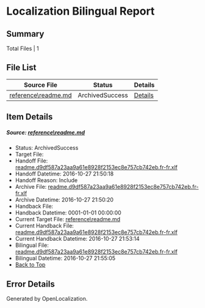 # <a name='report-top'></a> Localization Bilingual Report

## Summary
 Total Files | 1

## File List
 Source File | Status | Details 
 ----------- | ------ | ------- 
 [reference\readme.md](https://github.com/PowerShell/powerShell-Docs/blob/89379e7cbbccc6fdc449026de83d936183089dbf/reference/readme.md) | ArchivedSuccess | [Details](#2c9b6f7172a1782f72bb9e5a9ba7992eb80797de2163)

## Item Details
##### <a name='2c9b6f7172a1782f72bb9e5a9ba7992eb80797de2163'></a> Source: [reference\readme.md](https://github.com/PowerShell/powerShell-Docs/blob/89379e7cbbccc6fdc449026de83d936183089dbf/reference/readme.md)
* Status: ArchivedSuccess
* Target File: 
* Handoff File: [readme.d9df587a23aa9a61e8928f2153ec8e757cb742eb.fr-fr.xlf](https://github.com/PowerShell/powerShell-Docs.handoff/blob/6480271ec91991a40411411302b33fb44f6089b6/ol-handoff/PowerShell/powerShell-Docs.fr-fr/live/readme.d9df587a23aa9a61e8928f2153ec8e757cb742eb.fr-fr.xlf)
* Handoff Datetime: 2016-10-27 21:50:18
* Handoff Reason: Include
* Archive File: [readme.d9df587a23aa9a61e8928f2153ec8e757cb742eb.fr-fr.xlf](https://github.com/PowerShell/powerShell-Docs.handoff/blob/c37f3ab297a8fe282a93fb39aaad29e112e4a78d/ol-archive/PowerShell/powerShell-Docs.fr-fr/live/readme.d9df587a23aa9a61e8928f2153ec8e757cb742eb.fr-fr.xlf)
* Archive Datetime: 2016-10-27 21:50:20
* Handback File: 
* Handback Datetime: 0001-01-01 00:00:00
* Current Target File: [reference\readme.md](https://github.com/PowerShell/powerShell-Docs.fr-fr/blob/d70338f5713b5351a8ea72462513e23463a63915/reference/readme.md)
* Current Handback File: [readme.d9df587a23aa9a61e8928f2153ec8e757cb742eb.fr-fr.xlf](https://github.com/PowerShell/powerShell-Docs.handback/blob/4e138113a0fb037a8cbb956b39a0aca837c8524c/ol-handback/PowerShell/powerShell-Docs.fr-fr/live/readme.d9df587a23aa9a61e8928f2153ec8e757cb742eb.fr-fr.xlf)
* Current Handback Datetime: 2016-10-27 21:53:14
* Bilingual File: [readme.d9df587a23aa9a61e8928f2153ec8e757cb742eb.fr-fr.xlf](https://github.com/PowerShell/powerShell-Docs.handback/blob/4e138113a0fb037a8cbb956b39a0aca837c8524c/ol-handback/PowerShell/powerShell-Docs.fr-fr/live/readme.d9df587a23aa9a61e8928f2153ec8e757cb742eb.fr-fr.xlf)
* Bilingual Datetime: 2016-10-27 21:55:05
* [Back to Top](#report-top)


## Error Details

Generated by OpenLocalization.
